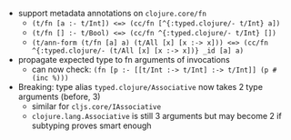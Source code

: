 - support metadata annotations on `clojure.core/fn`
  - `(t/fn [a :- t/Int]) <=> (cc/fn [^{:typed.clojure/- t/Int} a])`
  - `(t/fn [] :- t/Bool) <=> (cc/fn ^{:typed.clojure/- t/Int} [])`
  - `(t/ann-form (t/fn [a] a) (t/All [x] [x :-> x])) <=> (cc/fn ^{:typed.clojure/- (t/All [x] [x :-> x])} _id [a] a)`
- propagate expected type to fn arguments of invocations
  - can now check: `(fn [p :- [[t/Int :-> t/Int] :-> t/Int]] (p #(inc %)))`
- Breaking: type alias `typed.clojure/Associative` now takes 2 type arguments (before, 3)
  - similar for `cljs.core/IAssociative`
  - `clojure.lang.Associative` is still 3 arguments but may become 2 if subtyping proves smart enough
